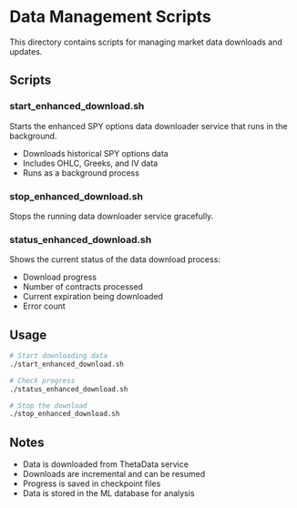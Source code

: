 # Data Management Scripts

This directory contains scripts for managing market data downloads and updates.

## Scripts

### start_enhanced_download.sh
Starts the enhanced SPY options data downloader service that runs in the background.
- Downloads historical SPY options data
- Includes OHLC, Greeks, and IV data
- Runs as a background process

### stop_enhanced_download.sh
Stops the running data downloader service gracefully.

### status_enhanced_download.sh
Shows the current status of the data download process:
- Download progress
- Number of contracts processed
- Current expiration being downloaded
- Error count

## Usage

```bash
# Start downloading data
./start_enhanced_download.sh

# Check progress
./status_enhanced_download.sh

# Stop the download
./stop_enhanced_download.sh
```

## Notes

- Data is downloaded from ThetaData service
- Downloads are incremental and can be resumed
- Progress is saved in checkpoint files
- Data is stored in the ML database for analysis